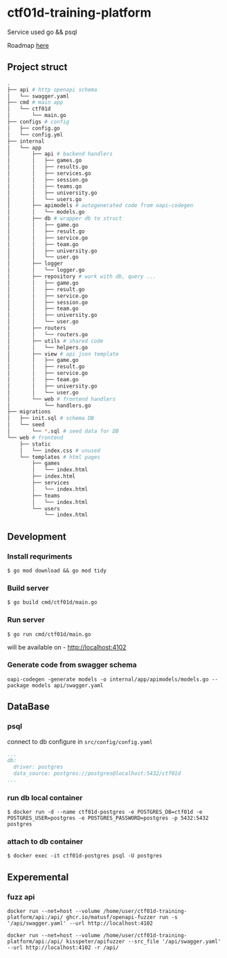# ctf01d-training-platform

Service used go && psql

Roadmap [here](TODO.md)

## Project struct

```sh
.
├── api # http openapi schema
│   └── swagger.yaml
├── cmd # main app
│   └── ctf01d
│       └── main.go
├── configs # config
│   ├── config.go
│   └── config.yml
├── internal
│   └── app
│       ├── api # backend handlers
│       │   ├── games.go
│       │   ├── results.go
│       │   ├── services.go
│       │   ├── session.go
│       │   ├── teams.go
│       │   ├── university.go
│       │   └── users.go
│       ├── apimodels # autogenerated code from oapi-codegen
│       │   └── models.go
│       ├── db # wrapper db to struct
│       │   ├── game.go
│       │   ├── result.go
│       │   ├── service.go
│       │   ├── team.go
│       │   ├── university.go
│       │   └── user.go
│       ├── logger
│       │   └── logger.go
│       ├── repository # work with db, query ...
│       │   ├── game.go
│       │   ├── result.go
│       │   ├── service.go
│       │   ├── session.go
│       │   ├── team.go
│       │   ├── university.go
│       │   └── user.go
│       ├── routers
│       │   └── routers.go
│       ├── utils # shared code
│       │   └── helpers.go
│       ├── view # api json template
│       │   ├── game.go
│       │   ├── result.go
│       │   ├── service.go
│       │   ├── team.go
│       │   ├── university.go
│       │   └── user.go
│       └── web # frontend handlers
│           └── handlers.go
├── migrations
│   ├── init.sql # schema DB
│   └── seed
│       └── *.sql # seed data for DB
└── web # frontend
    ├── static
    │   └── index.css # unused
    └── templates # html pages
        ├── games
        │   └── index.html
        ├── index.html
        ├── services
        │   └── index.html
        ├── teams
        │   └── index.html
        └── users
            └── index.html
```

## Development

### Install requriments

```shell
$ go mod download && go mod tidy
```

### Build server

```shell
$ go build cmd/ctf01d/main.go
```

### Run server

```shell
$ go run cmd/ctf01d/main.go
```

will be available on - [http://localhost:4102](http://localhost:4102)


### Generate code from swagger schema

```shell
oapi-codegen -generate models -o internal/app/apimodels/models.go --package models api/swagger.yaml
```

## DataBase

### psql

connect to db configure in `src/config/config.yaml`

```yaml
...
db:
  driver: postgres
  data_source: postgres://postgres@localhost:5432/ctf01d
...
```

### run db local container

```shell
$ docker run -d --name ctf01d-postgres -e POSTGRES_DB=ctf01d -e POSTGRES_USER=postgres -e POSTGRES_PASSWORD=postgres -p 5432:5432 postgres
```

### attach to db container

```shell
$ docker exec -it ctf01d-postgres psql -U postgres
```

## Experemental

### fuzz api

```shell
docker run --net=host --volume /home/user/ctf01d-training-platform/api:/api/ ghcr.io/matusf/openapi-fuzzer run -s '/api/swagger.yaml' --url http://localhost:4102

docker run --net=host --volume /home/user/ctf01d-training-platform/api:/api/ kisspeter/apifuzzer --src_file '/api/swagger.yaml' --url http://localhost:4102 -r /api/
```

